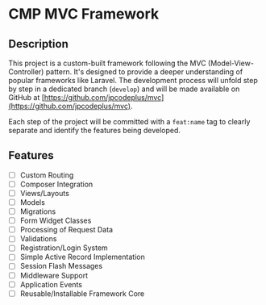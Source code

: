 # CMP MVC Framework

## Description
This project is a custom-built framework following the MVC (Model-View-Controller) pattern. It's designed to provide a deeper understanding of popular frameworks like Laravel. The development process will unfold step by step in a dedicated branch (`develop`) and will be made available on GitHub at [https://github.com/jpcodeplus/mvc](https://github.com/jpcodeplus/mvc).

Each step of the project will be committed with a `feat:name` tag to clearly separate and identify the features being developed.

## Features
- [ ] Custom Routing 
- [ ] Composer Integration
- [ ] Views/Layouts
- [ ] Models
- [ ] Migrations
- [ ] Form Widget Classes
- [ ] Processing of Request Data
- [ ] Validations 
- [ ] Registration/Login System
- [ ] Simple Active Record Implementation
- [ ] Session Flash Messages
- [ ] Middleware Support
- [ ] Application Events 
- [ ] Reusable/Installable Framework Core
